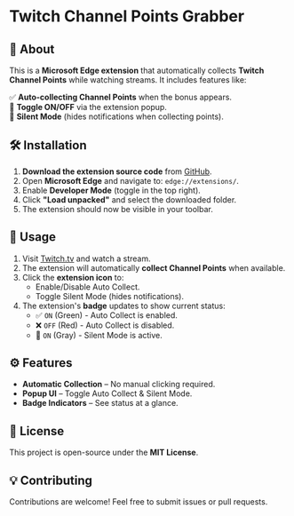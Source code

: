 # Twitch Channel Points Grabber

## 🎯 About
This is a **Microsoft Edge extension** that automatically collects **Twitch Channel Points** while watching streams. It includes features like:

✅ **Auto-collecting Channel Points** when the bonus appears.  
🔘 **Toggle ON/OFF** via the extension popup.  
🔕 **Silent Mode** (hides notifications when collecting points).

## 🛠 Installation

1. **Download the extension source code** from [GitHub](#).
2. Open **Microsoft Edge** and navigate to: `edge://extensions/`.
3. Enable **Developer Mode** (toggle in the top right).
4. Click **"Load unpacked"** and select the downloaded folder.
5. The extension should now be visible in your toolbar.

## 🚀 Usage

1. Visit [Twitch.tv](https://www.twitch.tv/) and watch a stream.
2. The extension will automatically **collect Channel Points** when available.
3. Click the **extension icon** to:
   - Enable/Disable Auto Collect.
   - Toggle Silent Mode (hides notifications).
4. The extension's **badge** updates to show current status:
   - ✅ `ON` (Green) - Auto Collect is enabled.
   - ❌ `OFF` (Red) - Auto Collect is disabled.
   - 🔕 `ON` (Gray) - Silent Mode is active.

## ⚙️ Features
- **Automatic Collection** – No manual clicking required.
- **Popup UI** – Toggle Auto Collect & Silent Mode.
- **Badge Indicators** – See status at a glance.

## 📜 License
This project is open-source under the **MIT License**.

## 💡 Contributing
Contributions are welcome! Feel free to submit issues or pull requests.